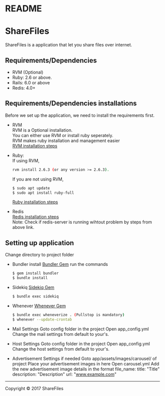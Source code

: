 # README
ShareFiles
==============
ShareFiles is a application that let you share files over internet.

Requirements/Dependencies
-----------------
- RVM (Optional)
- Ruby: 2.6 or above.
- Rails: 6.0 or above
- Redis: 4.0+

Requirements/Dependencies installations
-----------------
Before we set up the application, we need to install the requirements first.
- RVM  
  RVM is a Optional installation.  
  You can either use RVM or install ruby seperately.  
  RVM makes ruby installation and management easier  
  [RVM installation steps](https://rvm.io/rvm/install)  
- Ruby:  
  If using RVM,  
  ```sh
  rvm install 2.6.3 (or any version >= 2.6.3).
  ```
  
  If you are not using RVM,  
  ```sh
  $ sudo apt update
  $ sudo apt install ruby-full
  ```  
  [Ruby installation steps](https://www.ruby-lang.org/en/documentation/installation/)

- Redis  
  [Redis installation steps](https://redis.io/topics/quickstart)  
  Note: Check if redis-server is running wihtout problem by steps from above link.  

Setting up application
-----------------
Change directory to project folder

- Bundler install
  [Bundler Gem](https://bundler.io/)
  run the commands
  ```sh
  $ gem install bundler
  $ bundle install
  ```
  
- Sidekiq
  [Sidekiq Gem](https://github.com/mperham/sidekiq)
  ```sh
  $ bundle exec sidekiq
  ```
  
- Whenever
  [Whenever Gem](https://github.com/javan/whenever)
  ```sh
  $ bundle exec wheneverize . (Pullstop is mandatory)
  $ whenever --update-crontab
  ```
  
 - Mail Settings
  Goto config folder in the project
  Open app_config.yml
  Change the mail settings from default to your's.
 
 - Host Settings
  Goto config folder in the project
  Open app_config.yml
  Change the host settings from default to your's.

 - Advertisement Settings if needed
  Goto app/assets/images/carousel/ of project
  Place your advertisement images in here
  Open carousel.yml
  Add the new advertisement image details in the format
    file_name:
      title: "Title"
      description: "Description"
      url: "www.example.com"
      
----
Copyright © 2017 ShareFiles
